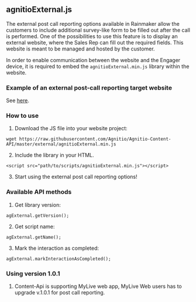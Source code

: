 ## agnitioExternal.js

The external post call reporting options available in Rainmaker allow the customers to include additional survey-like form to be filled out after the call is performed. One of the possibilities to use this feature is to display an external website, where the Sales Rep can fill out the required fields. This website is meant to be managed and hosted by the customer.

In order to enable communication between the website and the Engager device, it is required to embed the `agnitioExternal.min.js` library within the website.

### Example of an external post-call reporting target website

See [here](../docs/external).

### How to use

1. Download the JS file into your website project:
```
wget https://raw.githubusercontent.com/Agnitio/Agnitio-Content-API/master/external/agnitioExternal.min.js
```
2. Include the library in your HTML.
```
<script src="path/to/scripts/agnitioExternal.min.js"></script>
```
3. Start using the external post call reporting options!


### Available API methods

1. Get library version:
```
agExternal.getVersion();
```
2. Get script name:
```
agExternal.getName();
```
3. Mark the interaction as completed:
```
agExternal.markInteractionAsCompleted();
```

### Using version 1.0.1

1. Content-Api is supporting MyLive web app, MyLive Web users has to upgrade v.1.0.1 for post call reporting.


